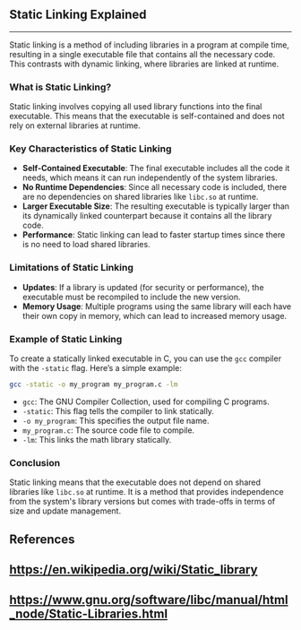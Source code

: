 ## Static Linking Explained
---  
Static linking is a method of including libraries in a program at compile time, resulting in a single executable file that contains all the necessary code. This contrasts with dynamic linking, where libraries are linked at runtime.

### What is Static Linking?
Static linking involves copying all used library functions into the final executable. This means that the executable is self-contained and does not rely on external libraries at runtime. 

### Key Characteristics of Static Linking
- **Self-Contained Executable**: The final executable includes all the code it needs, which means it can run independently of the system libraries.
- **No Runtime Dependencies**: Since all necessary code is included, there are no dependencies on shared libraries like `libc.so` at runtime.
- **Larger Executable Size**: The resulting executable is typically larger than its dynamically linked counterpart because it contains all the library code.
- **Performance**: Static linking can lead to faster startup times since there is no need to load shared libraries.

### Limitations of Static Linking
- **Updates**: If a library is updated (for security or performance), the executable must be recompiled to include the new version.
- **Memory Usage**: Multiple programs using the same library will each have their own copy in memory, which can lead to increased memory usage.

### Example of Static Linking
To create a statically linked executable in C, you can use the `gcc` compiler with the `-static` flag. Here’s a simple example:

```bash
gcc -static -o my_program my_program.c -lm
```
- `gcc`: The GNU Compiler Collection, used for compiling C programs.
- `-static`: This flag tells the compiler to link statically.
- `-o my_program`: This specifies the output file name.
- `my_program.c`: The source code file to compile.
- `-lm`: This links the math library statically.

### Conclusion
Static linking means that the executable does not depend on shared libraries like `libc.so` at runtime. It is a method that provides independence from the system's library versions but comes with trade-offs in terms of size and update management.

## References
## https://en.wikipedia.org/wiki/Static_library  
## https://www.gnu.org/software/libc/manual/html_node/Static-Libraries.html  
